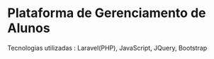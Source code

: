 # Plataforma de Gerenciamento de Alunos

  Tecnologias utilizadas : Laravel(PHP), JavaScript, JQuery, Bootstrap
